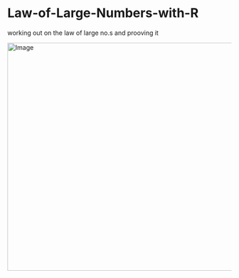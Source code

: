 # Law-of-Large-Numbers-with-R
working out on the law of large no.s and prooving it

<img width="900" height="513" alt="Image" src="https://github.com/user-attachments/assets/bc721573-b8a8-498a-886d-c1b2f34912c7" />
